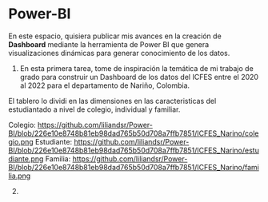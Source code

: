 # Power-BI

En este espacio, quisiera publicar mis avances en la creación de **Dashboard** mediante la herramienta de Power BI que genera visualizaciones dinámicas para generar conocimiento de los datos.

1. En esta primera tarea, tome de inspiración la temática de mi trabajo de grado para construir un Dashboard de los datos del ICFES entre el 2020 al 2022 para el departamento de Nariño, Colombia.

El tablero lo dividi en las dimensiones en las caracteristicas del estudiantado a nivel de colegio, individual y familiar.

Colegio: https://github.com/liliandsr/Power-BI/blob/226e10e8748b81eb98dad765b50d708a7ffb7851/ICFES_Narino/colegio.png 
Estudiante: https://github.com/liliandsr/Power-BI/blob/226e10e8748b81eb98dad765b50d708a7ffb7851/ICFES_Narino/estudiante.png
Familia: https://github.com/liliandsr/Power-BI/blob/226e10e8748b81eb98dad765b50d708a7ffb7851/ICFES_Narino/familia.png

2. 


